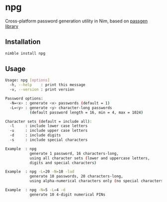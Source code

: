 # npg
Cross-platform password generation utility in Nim, based on [passgen library](https://github.com/rustomax/nim-passgen)

## Installation
```sh
nimble install npg
```

## Usage

```sh
Usage: npg [options]
  -h, --help    : print this message
  -v, --version : print version

Password options:
  -N=<x> : generate <x> passwords (default = 1)
  -L=<y> : generate <y> character-long passwords
           (default password length = 16, min = 4, max = 1024)

Character sets (default = include all):
  -l     : include lower case letters
  -u     : include upper case letters
  -d     : include digits
  -s     : include special characters

Example  : npg
           generate 1 password, 16 characters-long,
           using all character sets (lower and uppercase letters,
           digits and special characters)

Example  : npg -L=20 -N=10 -lud
           generate 10 passwords, 20 characters-long,
           using alpha-numerical characters only (no special characters)

Example  : npg -N=5 -L=4 -d
           generate 10 4-digit numerical PINs
```
